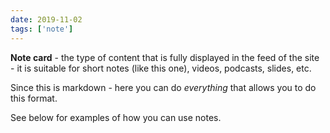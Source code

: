 ```yaml
---
date: 2019-11-02
tags: ['note']
---
```


**Note card** - the type of content that is fully displayed in the feed of the site - it is suitable for short notes (like this one), videos, podcasts, slides, etc.

Since this is markdown - here you can do _everything_ that allows you to do this format.

See below for examples of how you can use notes.
